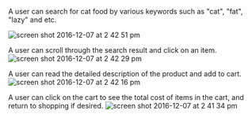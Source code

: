 A user can search for cat food by various keywords such as "cat", "fat", "lazy" and etc.

![screen shot 2016-12-07 at 2 42 51 pm](https://cloud.githubusercontent.com/assets/22905837/20989940/7f52978e-bc8b-11e6-93fb-d7eaf53dc1d6.png)



A user can scroll through the search result and click on an item. 
![screen shot 2016-12-07 at 2 42 29 pm](https://cloud.githubusercontent.com/assets/22905837/20989941/7f5983fa-bc8b-11e6-87d2-bbe63a9c6c0c.png)

A user can read the detailed description of the product and add to cart. 
![screen shot 2016-12-07 at 2 42 16 pm](https://cloud.githubusercontent.com/assets/22905837/20989942/7f621baa-bc8b-11e6-9e58-17b6d7c8106f.png)



A user can click on the cart to see the total cost of items in the cart, and return to shopping if desired. 
![screen shot 2016-12-07 at 2 41 34 pm](https://cloud.githubusercontent.com/assets/22905837/20989943/7f700b84-bc8b-11e6-88fc-406dd792bf68.png)
